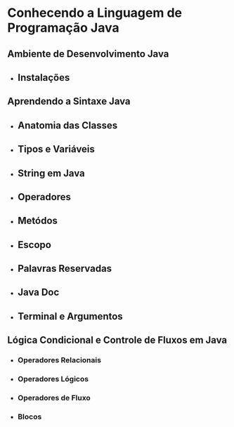 # Conhecendo a Linguagem de Programação Java

## Ambiente de Desenvolvimento Java
- ## Instalações

## Aprendendo a Sintaxe Java
- ## Anatomia das Classes
- ## Tipos e Variáveis
- ## String em Java
- ## Operadores
- ## Metódos
- ## Escopo
- ## Palavras Reservadas
- ## Java Doc
- ## Terminal e Argumentos

## Lógica Condicional e Controle de Fluxos em Java

- ### Operadores Relacionais
- ### Operadores Lógicos
- ### Operadores de Fluxo
- ### Blocos

